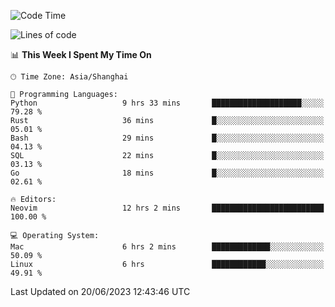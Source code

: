 <!--START_SECTION:waka-->
![Code Time](http://img.shields.io/badge/Code%20Time-1%2C406%20hrs%2036%20mins-blue)

![Lines of code](https://img.shields.io/badge/From%20Hello%20World%20I%27ve%20Written-261.8%20thousand%20lines%20of%20code-blue)

📊 **This Week I Spent My Time On** 

```text
🕑︎ Time Zone: Asia/Shanghai

💬 Programming Languages: 
Python                   9 hrs 33 mins       ████████████████████░░░░░   79.28 % 
Rust                     36 mins             █░░░░░░░░░░░░░░░░░░░░░░░░   05.01 % 
Bash                     29 mins             █░░░░░░░░░░░░░░░░░░░░░░░░   04.13 % 
SQL                      22 mins             █░░░░░░░░░░░░░░░░░░░░░░░░   03.13 % 
Go                       18 mins             █░░░░░░░░░░░░░░░░░░░░░░░░   02.61 % 

🔥 Editors: 
Neovim                   12 hrs 2 mins       █████████████████████████   100.00 % 

💻 Operating System: 
Mac                      6 hrs 2 mins        █████████████░░░░░░░░░░░░   50.09 % 
Linux                    6 hrs               ████████████░░░░░░░░░░░░░   49.91 % 
```


 Last Updated on 20/06/2023 12:43:46 UTC
<!--END_SECTION:waka-->
